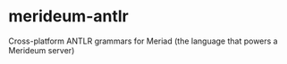 # merideum-antlr
Cross-platform ANTLR grammars for Meriad (the language that powers a Merideum server)
